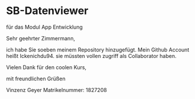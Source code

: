 # SB-Datenviewer
für das Modul App Entwicklung 


Sehr geehrter Zimmermann,
 
ich habe Sie soeben meinem Repository hinzugefügt. Mein Github Account heißt Ickenichdu94. sie müssten vollen zugriff als Collaborator haben. 
 
Vielen Dank für den coolen Kurs, 
 
mit freundlichen Grüßen 
 
Vinzenz Geyer 
Matrikelnummer: 1827208
